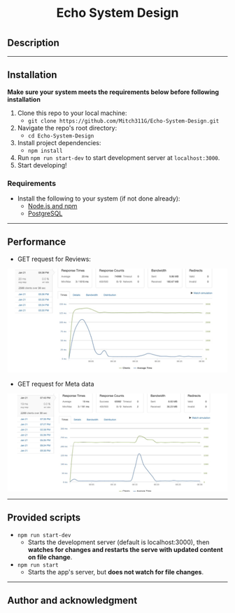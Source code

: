 <h1 align="center">Echo System Design<h1>

## Description
<!-- insert backend design here -->

---
## Installation
**Make sure your system meets the requirements below before following installation**
1. Clone this repo to your local machine:
    - `git clone https://github.com/Mitch311G/Echo-System-Design.git`
2. Navigate the repo's root directory:
    - `cd Echo-System-Design`
3. Install project dependencies:
    - `npm install`
4. Run `npm run start-dev` to start development server at `localhost:3000`.
5. Start developing!

### Requirements
- Install the following to your system (if not done already):
    - [Node.js and npm](https://nodejs.org/en/download/)
    - [PostgreSQL]()
---
## Performance
- GET request for Reviews:
<p align="center">
<img src="readme_assets/get_reviews.png">
</p>

- GET request for Meta data
<p align="center">
<img src="readme_assets/get_meta.png">
</p>

---
## Provided scripts
- `npm run start-dev`
    - Starts the development server (default is localhost:3000), then **watches for changes and restarts the serve with updated content on file change**.
- `npm run start`
    - Starts the app's server, but **does not watch for file changes**.
---
## Author and acknowledgment

